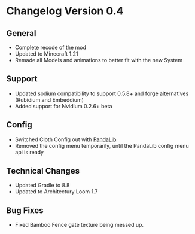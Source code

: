 # Changelog Version 0.4

## General
* Complete recode of the mod
* Updated to Minecraft 1.21
* Remade all Models and animations to better fit with the new System

## Support
* Updated sodium compatibility to support 0.5.8+ and forge alternatives (Rubidium and Embeddium)
* Added support for Nvidium 0.2.6+ beta

## Config
* Switched Cloth Config out with [PandaLib](https://www.curseforge.com/minecraft/mc-mods/pandalib)
* Removed the config menu temporarily, until the PandaLib config menu api is ready

## Technical Changes
* Updated Gradle to 8.8
* Updated to Architectury Loom 1.7

## Bug Fixes
* Fixed Bamboo Fence gate texture being messed up.